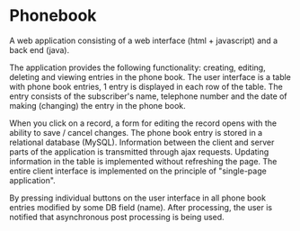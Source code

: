 # Phonebook

A web application consisting of a web interface (html + javascript) and a back end (java).

The application provides the following functionality: 
creating, editing, deleting and viewing entries in the phone book. 
The user interface is a table with phone book entries, 1 entry is displayed in each row of the table.
The entry consists of the subscriber's name, telephone number and the date of making (changing) the entry in the phone book.

When you click on a record, a form for editing the record opens with the ability to save / cancel changes. 
The phone book entry is stored in a relational database (MySQL). 
Information between the client and server parts of the application is transmitted through ajax requests. 
Updating information in the table is implemented without refreshing the page. 
The entire client interface is implemented on the principle of "single-page application".

By pressing individual buttons on the user interface in all phone book entries modified by some DB field (name).
After processing, the user is notified that asynchronous post processing is being used.
